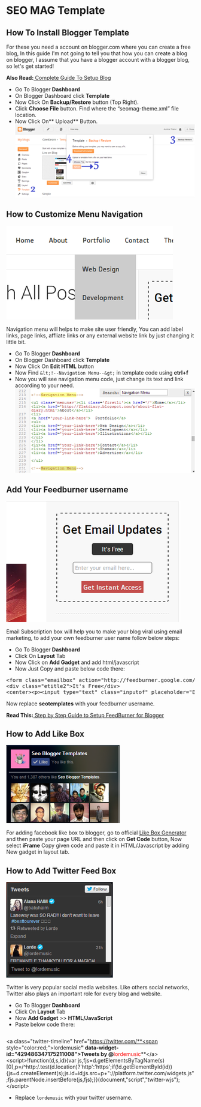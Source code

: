 # SEO MAG Template

## How To Install Blogger Template

For these you need a account on blogger.com where you can create a free blog, In this guide I'm not going to tell you that how you can create a blog on blogger, I assume that you have a blogger account with a blogger blog, so let's get started!

**Also Read:**[ Complete Guide To Setup Blog](http://blog.seobloggertemplates.com/2013/10/a-complete-guide-to-setting-up-blog.html)

*   Go To Blogger **Dashboard**
*   On Blogger Dashboard click **Template**
*   Now Click On **Backup/Restore** button (Top Right).
*   Click **Choose File** button. Find where the &#x201c;seomag-theme.xml&#x201d; file location.
*   Now Click On** Upload** Button.
![](Documentation/img/themeinstall.png)

## How to Customize Menu Navigation

![](Documentation/img/nav.png)

Navigation menu will helps to make site user friendly, You can add label links, page links, affliate links or any external website link by just changing it little bit.  

*   Go To Blogger **Dashboard**
*   On Blogger Dashboard click **Template**
*   Now Click On **Edit HTML** button
*   Now Find  `&lt;!--Navigation Menu--&gt;` in template code using **ctrl+f**
*   Now you will see navigation menu code, just change its text and link according to your need.
![](Documentation/img/menu-code.png)


## Add Your Feedburner username

![](Documentation/img/slider.png)

Email Subscription box will help you to make your blog viral using email marketing, to add your own feedburner user name follow below steps:

*   Go To Blogger **Dashboard**
*   Click On **Layout** Tab
*   Now Click on **Add Gadget** and add html/javascript
*   Now Just Copy and paste below code there:

<pre class="codebox">
&lt;form class=&quot;emailbox&quot; action=&quot;http://feedburner.google.com/fb/a/mailverify&quot; method=&quot;post&quot; target=&quot;popupwindow&quot; onsubmit=&quot;window.open('http://feedburner.google.com/fb/a/mailverify?uri=<span style="color:red;">seotemplates</span>', 'popupwindow', 'scrollbars=yes,width=550,height=520');return true&quot;&gt;&lt;div class=&quot;etitle1&quot;&gt;Get Email Updates&lt;/div&gt;
&lt;div class=&quot;etitle2&quot;&gt;It's Free&lt;/div&gt;
&lt;center&gt;&lt;p&gt;&lt;input type=&quot;text&quot; class=&quot;inputof&quot; placeholder=&quot;Enter your email here...&quot; name=&quot;email&quot;/&gt;&lt;/p&gt;&lt;input type=&quot;hidden&quot; value=&quot;<span style="color:red;">seotemplates</span>&quot; name=&quot;uri&quot;/&gt;&lt;input type=&quot;hidden&quot; name=&quot;loc&quot; value=&quot;en_US&quot;/&gt;&lt;input type=&quot;submit&quot; value=&quot;Get Instant Access&quot; class=&quot;btnof&quot; /&gt;&lt;/center&gt;&lt;/form&gt;
</pre>

Now replace **seotemplates** with your feedburner username.

**Read This:**[
Step by Step Guide to Setup FeedBurner for Blogger](http://blog.seobloggertemplates.com/2013/10/step-by-step-guide-to-setup-feedburner.html)


## How to Add Like Box

![](Documentation/img/fblikebox.png)

For adding facebook like box to blogger, go to official [Like Box Generator](https://developers.facebook.com/docs/plugins/like-box-for-pages/) and then paste your page URL and then click on **Get Code** button, Now select **iFrame** Copy given code and paste it in HTML/Javascript by adding New gadget in layout tab.


## How to Add Twitter Feed Box

![](Documentation/img/twitterfeed.png)

Twitter is very popular social media websites. Like others social networks, Twitter also plays an important role for every blog and website.

*   Go To Blogger **Dashboard**
*   Click On **Layout** Tab
*   Now **Add Gadget** >> **HTML/JavaScript**
*   Paste below code there:
	<pre class="codebox">
&lt;a class=&quot;twitter-timeline&quot; href=&quot;https://twitter.com/**<span style="color:red;">lordemusic</span>**&quot; data-widget-id=&quot;429486347175211008&quot;&gt;Tweets by @**<span style="color:red;">lordemusic</span>**&lt;/a&gt;
&lt;script&gt;!function(d,s,id){var js,fjs=d.getElementsByTagName(s)[0],p=/^http:/.test(d.location)?'http':'https';if(!d.getElementById(id)){js=d.createElement(s);js.id=id;js.src=p+&quot;://platform.twitter.com/widgets.js&quot;;fjs.parentNode.insertBefore(js,fjs);}}(document,&quot;script&quot;,&quot;twitter-wjs&quot;);&lt;/script&gt;
</pre>

*   Replace `lordemusic` with your twitter username.